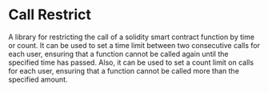 # Call Restrict

A library for restricting the call of a solidity smart contract function by time or count. It can be used to set a time limit between two consecutive calls for each user, ensuring that a function cannot be called again until the specified time has passed. Also, it can be used to set a count limit on calls for each user, ensuring that a function cannot be called more than the specified amount.